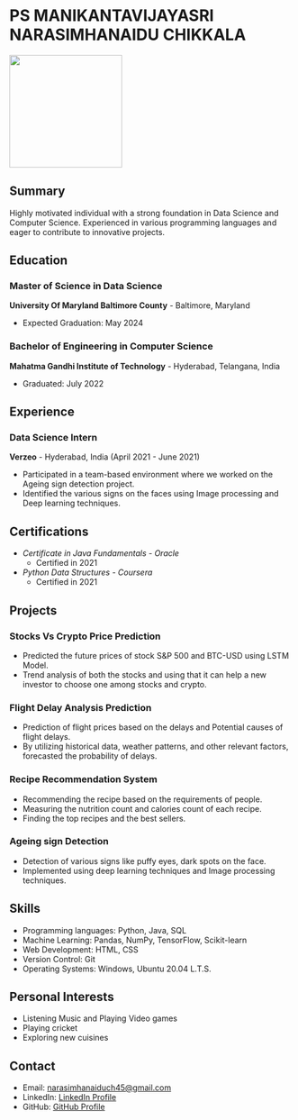 
# PS MANIKANTAVIJAYASRI NARASIMHANAIDU CHIKKALA
<img src="https://github.com/narasimhachikkala/UMBC-DATA606-FALL2023-THURSDAY/assets/75675597/9df4a56c-1f2e-4e80-b9f2-691d3bab874c" width="200" height="200">


## Summary
Highly motivated individual with a strong foundation in Data Science and Computer Science. Experienced in various programming languages and eager to contribute to innovative projects.


## Education
### Master of Science in Data Science
**University Of Maryland Baltimore County** - Baltimore, Maryland
* Expected Graduation: May 2024

### Bachelor of Engineering in Computer Science
**Mahatma Gandhi Institute of Technology** - Hyderabad, Telangana, India
* Graduated: July 2022

## Experience
### Data Science Intern
**Verzeo** - Hyderabad, India (April 2021 - June 2021)
- Participated in a team-based environment where we worked on the Ageing sign detection project. 
- Identified the various signs on the faces using Image processing and Deep learning techniques.

## Certifications
- *Certificate in Java Fundamentals - Oracle*
  - Certified in 2021
- *Python Data Structures - Coursera*
  - Certified in 2021

## Projects
### Stocks Vs Crypto Price Prediction
- Predicted the future prices of stock S&P 500 and BTC-USD using LSTM Model.
- Trend analysis of both the stocks and using that it can help a new investor to choose one among stocks and crypto.

### Flight Delay Analysis Prediction
- Prediction of flight prices based on the delays and Potential causes of flight delays.
- By utilizing historical data, weather patterns, and other relevant factors, forecasted the probability of delays.

### Recipe Recommendation System
- Recommending the recipe based on the requirements of people.
- Measuring the nutrition count and calories count of each recipe.
- Finding the top recipes and the best sellers.

### Ageing sign Detection
- Detection of various signs like puffy eyes, dark spots on the face.
- Implemented using deep learning techniques and Image processing techniques.

## Skills
- Programming languages: Python, Java, SQL
- Machine Learning: Pandas, NumPy, TensorFlow, Scikit-learn
- Web Development: HTML, CSS
- Version Control: Git
- Operating Systems: Windows, Ubuntu 20.04 L.T.S.

## Personal Interests
- Listening Music and Playing Video games
- Playing cricket
- Exploring new cuisines

## Contact
- Email: narasimhanaiduch45@gmail.com
- LinkedIn: [LinkedIn Profile](https://www.linkedin.com/in/narasimha-naidu-chikkala)
- GitHub: [GitHub Profile](https://github.com/narasimhachikkala)
